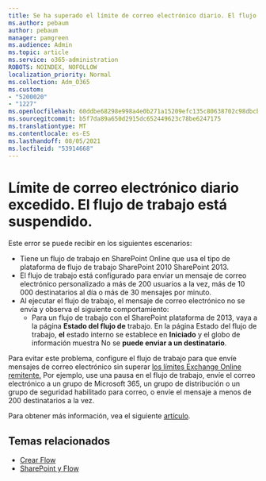 ```yaml
---
title: Se ha superado el límite de correo electrónico diario. El flujo de trabajo está suspendido.
ms.author: pebaum
author: pebaum
manager: pamgreen
ms.audience: Admin
ms.topic: article
ms.service: o365-administration
ROBOTS: NOINDEX, NOFOLLOW
localization_priority: Normal
ms.collection: Adm_O365
ms.custom:
- "5200020"
- "1227"
ms.openlocfilehash: 60ddbe68298e998a4e0b271a15209efc135c80638702c98dbcb3e0b2f1554860
ms.sourcegitcommit: b5f7da89a650d2915dc652449623c78be6247175
ms.translationtype: MT
ms.contentlocale: es-ES
ms.lasthandoff: 08/05/2021
ms.locfileid: "53914668"
---
```

# <a name="daily-email-limit-exceeded-workflow-is-suspended"></a>Límite de correo electrónico diario excedido. El flujo de trabajo está suspendido.

Este error se puede recibir en los siguientes escenarios:

- Tiene un flujo de trabajo en SharePoint Online que usa el tipo de plataforma de flujo de trabajo SharePoint 2010 SharePoint 2013.
- El flujo de trabajo está configurado para enviar un mensaje de correo electrónico personalizado a más de 200 usuarios a la vez, más de 10 000 destinatarios al día o más de 30 mensajes por minuto.
- Al ejecutar el flujo de trabajo, el mensaje de correo electrónico no se envía y observa el siguiente comportamiento:
    - Para un flujo de trabajo con el SharePoint plataforma de 2013, vaya a la página **Estado del flujo de** trabajo. En la página Estado del flujo de trabajo, **el** estado interno se establece en **Iniciado** y el globo de información muestra No se **puede enviar a un destinatario**.

Para evitar este problema, configure el flujo de trabajo para que envíe mensajes de correo electrónico sin superar [los límites Exchange Online remitente.](https://docs.microsoft.com/office365/servicedescriptions/exchange-online-service-description/exchange-online-limits#recipientlimits) Por ejemplo, use una pausa en el flujo de trabajo, envíe el correo electrónico a un grupo de Microsoft 365, un grupo de distribución o un grupo de seguridad habilitado para correo, o envíe el mensaje a menos de 200 destinatarios a la vez.


Para obtener más información, vea el siguiente [artículo](https://support.microsoft.com/help/3150442/daily-email-limit-has-exceeded-and-your-workflow-has-been-suspended-or).

## <a name="related-topics"></a>Temas relacionados
- [Crear Flow](https://support.office.com/article/Create-a-flow-for-a-list-or-library-in-SharePoint-Online-or-OneDrive-for-Business-a9c3e03b-0654-46af-a254-20252e580d01) 
- [SharePoint y Flow](https://flow.microsoft.com/blog/sharepoint-and-flow/) 